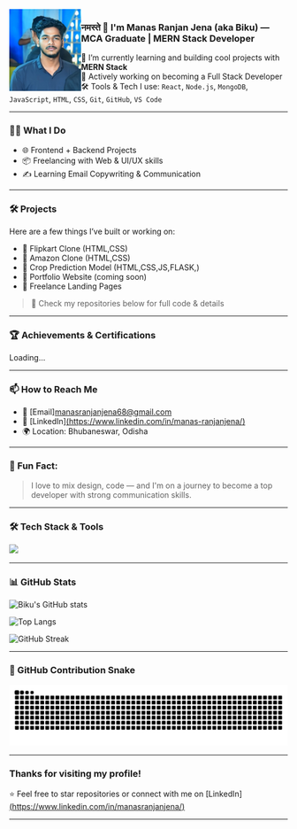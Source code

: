   <img src="https://raw.githubusercontent.com/manasranjanjena68/manasranjanjena68/main/WhatsApp%20Image%202025-01-14%20at%2023.23.21_015ca719.jpg" width="130" align="left"> 
                                                            
                                                        
### नमस्ते 🙏 I'm Manas Ranjan Jena (aka Biku) — MCA Graduate | MERN Stack Developer                                          
                           
🚀 I’m currently learning and building cool projects with **MERN Stack**                    
🎯 Actively working on becoming a Full Stack Developer          
🛠️ Tools & Tech I use: `React`, `Node.js`, `MongoDB`, `JavaScript`, `HTML`, `CSS`, `Git`, `GitHub`, `VS Code`  
  
---

### 🧑‍💻 What I Do
- 🌐 Frontend + Backend Projects  
- 📦 Freelancing with Web & UI/UX skills  
- ✍️ Learning Email Copywriting & Communication  

---
   
### 🛠️ Projects
Here are a few things I’ve built or working on:
- 🔸 Flipkart Clone (HTML,CSS)
- 🔸 Amazon Clone (HTML,CSS)
- 🔸 Crop Prediction Model (HTML,CSS,JS,FLASK,)
- 🔸 Portfolio Website (coming soon)
- 🔸 Freelance Landing Pages

> 🔗 Check my repositories below for full code & details

---

### 🏆 Achievements & Certifications
Loading...

---

### 📫 How to Reach Me
- 📧 [Email]manasranjanjena68@gmail.com  
- 💼 [LinkedIn][(https://www.linkedin.com/in/manas-ranjanjena/)](https://www.linkedin.com/in/manas-ranjan-jena/)  
- 🌍 Location: Bhubaneswar, Odisha
   
---

### 🧠 Fun Fact:
> I love to mix design, code — and I'm on a journey to become a top developer with strong communication skills.


---

### 🛠️ Tech Stack & Tools

<p align="left">
  <img src="https://skillicons.dev/icons?i=html,css,javascript,react,nodejs,express,mongodb,tailwind,python,flask,mysql,git,github,vscode&theme=dark" />
</p>

---

### 📊 GitHub Stats

![Biku's GitHub stats](https://github-readme-stats.vercel.app/api?username=manasranjanjena68&show_icons=true&theme=tokyonight)

![Top Langs](https://github-readme-stats.vercel.app/api/top-langs/?username=manasranjanjena68&layout=compact&theme=tokyonight)
 
<img src="https://github-readme-streak-stats.herokuapp.com/?user=manasranjanjena68&theme=tokyonight" alt="GitHub Streak" />


---

### 🐍 GitHub Contribution Snake  

![snake gif](https://github.com/manasranjanjena68/manasranjanjena68/blob/output/github-contribution-grid-snake.svg)

---

###  Thanks for visiting my profile!

⭐️ Feel free to star repositories or connect with me on [LinkedIn][(https://www.linkedin.com/in/manasranjanjena/)](https://www.linkedin.com/in/manas-ranjan-jena/)

--- 


